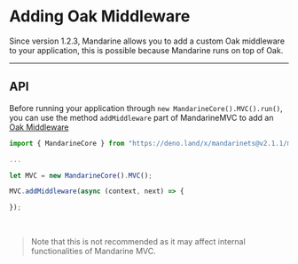 # Adding Oak Middleware
Since version 1.2.3, Mandarine allows you to add a custom Oak middleware to your application, this is possible because Mandarine runs on top of Oak.

----

## API
Before running your application through `new MandarineCore().MVC().run()`, you can use the method `addMiddleware` part of MandarineMVC to add an [Oak Middleware](https://github.com/oakserver/oak#application-middleware-and-context)

```typescript
import { MandarineCore } from "https://deno.land/x/mandarinets@v2.1.1/mod.ts";

... 

let MVC = new MandarineCore().MVC();

MVC.addMiddleware(async (context, next) => {

});
```

&nbsp;

> Note that this is not recommended as it may affect internal functionalities of Mandarine MVC. 




